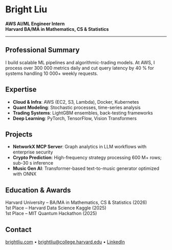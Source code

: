 # Bright Liu

**AWS AI/ML Engineer Intern**  
**Harvard BA/MA in Mathematics, CS & Statistics**

---

## Professional Summary
I build scalable ML pipelines and algorithmic-trading models. At AWS, I process over 300 000 metrics daily and cut query latency by 40 % for systems handling 10 000+ weekly requests.

## Expertise
- **Cloud & Infra**: AWS (EC2, S3, Lambda), Docker, Kubernetes  
- **Quant Modeling**: Stochastic processes, time-series analysis  
- **Trading Systems**: LightGBM ensembles, back-testing frameworks  
- **Deep Learning**: PyTorch, TensorFlow, Vision Transformers  

## Projects
- **NetworkX MCP Server**: Graph analytics in LLM workflows with enterprise security  
- **Crypto Prediction**: High-frequency strategy processing 600 M+ rows; sub-30 s inference  
- **Music Gen AI**: Transformer-based text-to-music generator optimized with ONNX  

## Education & Awards
Harvard University – BA/MA in Mathematics, CS & Statistics (2026)  
1st Place – Harvard Data Science Kaggle (2025)  
1st Place – MIT Quantum Hackathon (2025)

## Contact
[brightliu.com](https://brightliu.com) • brightliu@college.harvard.edu • [LinkedIn](https://linkedin.com/in/bright-liu-701174216)
